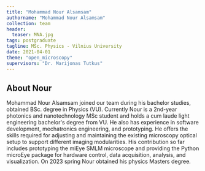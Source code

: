 ```yaml
---
title: "Mohammad Nour Alsamsam"
authorname: "Mohammad Nour Alsamsam"
collection: team
header:
  teaser: MNA.jpg
tags: postgraduate
tagline: MSc. Physics - Vilnius University
date: 2021-04-01
theme: "open_microscopy"
supervisors: "Dr. Marijonas Tutkus"
---
```


<h2>About Nour</h2>
Mohammad Nour Alsamsam joined our team during his bachelor studies, obtained BSc. degree in Physics (VU). Currently Nour is a 2nd-year photonics and nanotechnology MSc student and holds a cum laude light engineering bachelor's degree from VU. He also has experience in software development, mechatronics engineering, and prototyping. He offers the skills required for adjusting and maintaining the existing microscopy optical setup to support different imaging modularities. His contribution so far includes prototyping the miEye SMLM microscope and providing the Python microEye package for hardware control, data acquisition, analysis, and visualization. On 2023 spring Nour obtained his physics Masters degree.

<!--{% include author-research-themes.html %}--->
<!--{% include team-member-collaborators.html %}--->
<!---{% include publication-list.html %}--->
